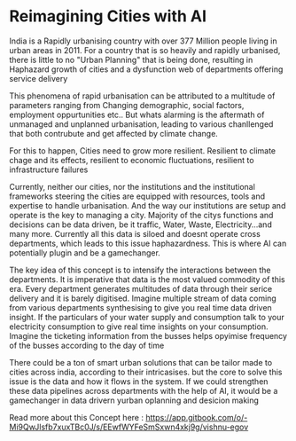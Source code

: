 # Reimagining Cities with AI
India is a Rapidly urbanising country with over 377 Million people living in urban areas in 2011. For a country that is so heavily and rapidly urbanised, there is little to no "Urban Planning" that is being done, resulting in Haphazard growth of cities and a dysfunction web of departments offering service delivery

This phenomena of rapid urbanisation can be attributed to a multitude of parameters ranging from Changing demographic, social factors, employment oppurtunities etc.. But whats alarming is the aftermath of unmanaged and unplanned urbanisation, leading to various chanllenged that both contrubute and get affected by climate change.

For this to happen, Cities need to grow more resilient. Resilient to climate chage and its effects, resilient to economic fluctuations, resilient to infrastructure failures

Currently, neither our cities, nor the institutions and the institutional frameworks steering the cities are equipped with resources, tools and expertise to handle urbanisation. And the way our institutions are setup and operate is the key to managing a city. Majority of the citys functions and decisions can be data driven, be it traffic, Water, Waste, Electricity...and many more. Currently all this data is siloed and doesnt operate cross departments, which leads to this issue haphazardness. This is where AI can potentially plugin and be a gamechanger. 

The key idea of this concept is to intensify the interactions between the departments. It is imperative that data is the most valued commodity of this era. Every department generates multitudes of data through their serice delivery and it is barely digitised. Imagine multiple stream of data coming from various departments synthesising to give you real time data driven insight. If the particulars of your water supply and consumption talk to your electricity consumption to give real time insights on your consumption. Imagine the ticketing information from the busses helps opyimise frequency of the busses according to the day of time

There could be a ton of smart urban solutions that can be tailor made to cities across india, according to their intricasises. but the core to solve this issue is the data and how it flows in the system. If we could strengthen these data pipelines across departments with the help of AI, it would be a gamechanger in data drivern yurban oplanning and desicion making

Read more about this Concept here : https://app.gitbook.com/o/-Mi9QwJlsfb7xuxTBc0J/s/EEwfWYFeSmSxwn4xkj9g/vishnu-egov
